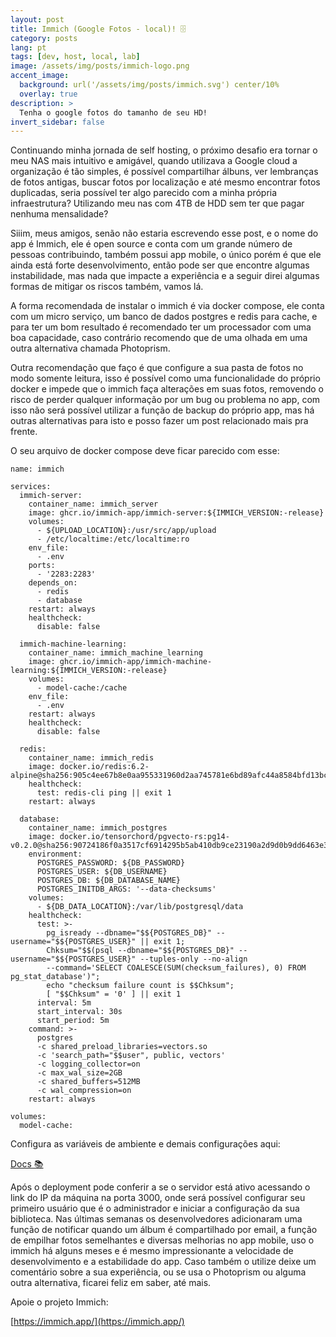 ```yaml
---
layout: post
title: Immich (Google Fotos - local)! 🗄️
category: posts
lang: pt
tags: [dev, host, local, lab]
image: /assets/img/posts/immich-logo.png
accent_image: 
  background: url('/assets/img/posts/immich.svg') center/10%
  overlay: true
description: >
  Tenha o google fotos do tamanho de seu HD!
invert_sidebar: false
---
```


Continuando minha jornada de self hosting, o próximo desafio era tornar o meu NAS mais intuitivo e amigável, quando utilizava a Google cloud a organização é tão simples, é possível compartilhar álbuns, ver lembranças de fotos antigas, buscar fotos por localização e até mesmo encontrar fotos duplicadas, seria possível ter algo parecido com a minha própria infraestrutura? Utilizando meu nas com 4TB de HDD sem ter que pagar nenhuma mensalidade?

Siiim, meus amigos, senão não estaria escrevendo esse post, e o nome do app é Immich, ele é open source e conta com um grande número de pessoas contribuindo, também possui app mobile, o único porém é que ele ainda está forte desenvolvimento, então pode ser que encontre algumas instabilidade, mas nada que impacte a experiência e a seguir direi algumas formas de mitigar os riscos também, vamos lá.

A forma recomendada de instalar o immich é via docker compose, ele conta com um micro serviço, um banco de dados postgres e redis para cache, e para ter um bom resultado é recomendado ter um processador com uma boa capacidade, caso contrário recomendo que de uma olhada em uma outra alternativa chamada Photoprism.

Outra recomendação que faço é que configure a sua pasta de fotos no modo somente leitura, isso é possível como uma funcionalidade do próprio docker e impede que o immich faça alterações em suas fotos, removendo o risco de perder qualquer informação por um bug ou problema no app, com isso não será possível utilizar a função de backup do próprio app, mas há outras alternativas para isto e posso fazer um post relacionado mais pra frente.

O seu arquivo de docker compose deve ficar parecido com esse:

```
name: immich

services:
  immich-server:
    container_name: immich_server
    image: ghcr.io/immich-app/immich-server:${IMMICH_VERSION:-release}
    volumes:
      - ${UPLOAD_LOCATION}:/usr/src/app/upload
      - /etc/localtime:/etc/localtime:ro
    env_file:
      - .env
    ports:
      - '2283:2283'
    depends_on:
      - redis
      - database
    restart: always
    healthcheck:
      disable: false

  immich-machine-learning:
    container_name: immich_machine_learning
    image: ghcr.io/immich-app/immich-machine-learning:${IMMICH_VERSION:-release}
    volumes:
      - model-cache:/cache
    env_file:
      - .env
    restart: always
    healthcheck:
      disable: false

  redis:
    container_name: immich_redis
    image: docker.io/redis:6.2-alpine@sha256:905c4ee67b8e0aa955331960d2aa745781e6bd89afc44a8584bfd13bc890f0ae
    healthcheck:
      test: redis-cli ping || exit 1
    restart: always

  database:
    container_name: immich_postgres
    image: docker.io/tensorchord/pgvecto-rs:pg14-v0.2.0@sha256:90724186f0a3517cf6914295b5ab410db9ce23190a2d9d0b9dd6463e3fa298f0
    environment:
      POSTGRES_PASSWORD: ${DB_PASSWORD}
      POSTGRES_USER: ${DB_USERNAME}
      POSTGRES_DB: ${DB_DATABASE_NAME}
      POSTGRES_INITDB_ARGS: '--data-checksums'
    volumes:
      - ${DB_DATA_LOCATION}:/var/lib/postgresql/data
    healthcheck:
      test: >-
        pg_isready --dbname="$${POSTGRES_DB}" --username="$${POSTGRES_USER}" || exit 1;
        Chksum="$$(psql --dbname="$${POSTGRES_DB}" --username="$${POSTGRES_USER}" --tuples-only --no-align
        --command='SELECT COALESCE(SUM(checksum_failures), 0) FROM pg_stat_database')";
        echo "checksum failure count is $$Chksum";
        [ "$$Chksum" = '0' ] || exit 1
      interval: 5m
      start_interval: 30s
      start_period: 5m
    command: >-
      postgres
      -c shared_preload_libraries=vectors.so
      -c 'search_path="$$user", public, vectors'
      -c logging_collector=on
      -c max_wal_size=2GB
      -c shared_buffers=512MB
      -c wal_compression=on
    restart: always

volumes:
  model-cache:
```

Configura as variáveis de ambiente e demais configurações aqui:

[Docs 📚](https://immich.app/docs/install/docker-compose)


Após o deployment pode conferir a se o servidor está ativo acessando o link do IP da máquina na porta 3000, onde será possível configurar seu primeiro usuário que é o administrador e iniciar a configuração da sua biblioteca. Nas últimas semanas os desenvolvedores adicionaram uma função de notificar quando um álbum é compartilhado por email, a função de empilhar fotos semelhantes e diversas melhorias no app mobile, uso o immich há alguns meses e é mesmo impressionante a velocidade de desenvolvimento e a estabilidade do app. Caso também o utilize deixe um comentário sobre a sua experiência, ou se usa o Photoprism ou alguma outra alternativa, ficarei feliz em saber, até mais.


Apoie o projeto Immich:

[https://immich.app/](https://immich.app/)